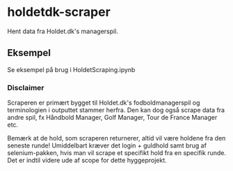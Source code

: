 # holdetdk-scraper
Hent data fra Holdet.dk's managerspil.

## Eksempel
Se eksempel på brug i HoldetScraping.ipynb

### Disclaimer
Scraperen er primært bygget til Holdet.dk's fodboldmanagerspil og terminologien i outputtet stammer herfra.
Den kan dog også scrape data fra andre spil, fx Håndbold Manager, Golf Manager, Tour de France Manager etc.


Bemærk at de hold, som scraperen returnerer, altid vil være holdene fra den seneste runde!
Umiddelbart kræver det login + guldhold samt brug af selenium-pakken, hvis man vil scrape et specifikt hold fra en specifik runde. Det er indtil videre ude af scope for dette hyggeprojekt.

